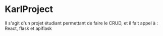 # KarlProject
Il s'agit d'un projet étudiant permettant de faire le CRUD, et il fait appel à : React, flask et apiflask

